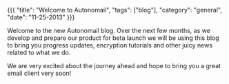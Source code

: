 {{{
  "title": "Welcome to Autonomail",
  "tags": ["blog"],
  "category": "general",
  "date": "11-25-2013"
}}}

Welcome to the new Autonomail blog. Over the next few months, as we develop and prepare our product for beta launch we
will be using this blog to bring you progress updates, encryption tutorials and other juicy news related to what we do.

We are very excited about the journey ahead and hope to bring you a great email client very soon!
